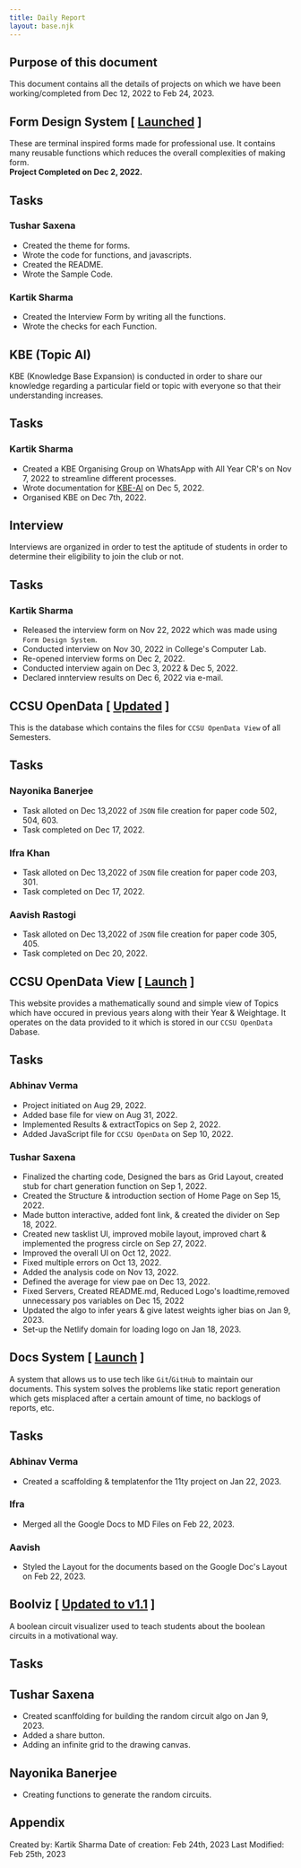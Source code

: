 ```yaml
---
title: Daily Report
layout: base.njk
---
```


## Purpose of this document
This document contains all the details of projects on which we have been working/completed from Dec 12, 2022 to Feb 24, 2023.

## Form Design System [ [Launched](https://github.com/quasilevel/form-design-system) ]
These are terminal inspired forms made for professional use. It contains many reusable functions which reduces the overall complexities of making form.<br>
**Project Completed on Dec 2, 2022.**
## Tasks
### Tushar Saxena
- Created the theme for forms.
- Wrote the code for functions, and javascripts.
- Created the README.
- Wrote the Sample Code.
### Kartik Sharma
- Created the Interview Form by writing all the functions.
- Wrote the checks for each Function.

## KBE (Topic AI)
KBE (Knowledge Base Expansion) is conducted in order to share our knowledge regarding a particular field or topic with everyone so that their understanding increases.
## Tasks
### Kartik Sharma
- Created a KBE Organising Group on WhatsApp with All Year CR's on Nov 7, 2022 to streamline different processes.
- Wrote documentation for [KBE-AI](https://docs.google.com/document/d/1MFDPc1hNFJefOk05I7pZkNgMhwqljaDybAnxZkyaA2Y/edit?usp=sharing) on Dec 5, 2022.
- Organised KBE on Dec 7th, 2022.

## Interview
Interviews are organized in order to test the aptitude of students in order to determine their eligibility to join the club or not.
## Tasks
### Kartik Sharma
- Released the interview form on Nov 22, 2022 which was made using `Form Design System`.
- Conducted interview on Nov 30, 2022 in College's Computer Lab.
- Re-opened interview forms on Dec 2, 2022.
- Conducted interview again on Dec 3, 2022 & Dec 5, 2022.
- Declared innterview results on Dec 6, 2022 via e-mail.

## CCSU OpenData [ [Updated](https://github.com/quasilevel/ccsu-opendata/tree/main/BCA) ]
This is the database which contains the files for `CCSU OpenData View` of all Semesters.
## Tasks
### Nayonika Banerjee
- Task alloted on Dec 13,2022 of `JSON` file creation for paper code 502, 504, 603.
- Task completed on Dec 17, 2022.
### Ifra Khan
- Task alloted on Dec 13,2022 of `JSON` file creation for paper code 203, 301.
- Task completed on Dec 17, 2022. 
### Aavish Rastogi
- Task alloted on Dec 13,2022 of `JSON` file creation for paper code 305, 405.
- Task completed on Dec 20, 2022.

## CCSU OpenData View [ [Launch](https://github.com/quasilevel/ccsu-opendata-view) ]
This website provides a mathematically sound and simple view of Topics which have occured in previous years along with their Year & Weightage. It operates on the data provided to it which is stored in our `CCSU OpenData` Dabase.
## Tasks
### Abhinav Verma
- Project initiated on Aug 29, 2022.
- Added base file for view on Aug 31, 2022.
- Implemented Results & extractTopics on Sep 2, 2022.
- Added JavaScript file for `CCSU OpenData` on Sep 10, 2022.
### Tushar Saxena
- Finalized the charting code, Designed the bars as Grid Layout, created stub for chart generation function on Sep 1, 2022.
- Created the Structure & introduction section of Home Page on Sep 15, 2022.
- Made button interactive, added font link, & created the divider on Sep 18, 2022.
- Created new tasklist UI, improved mobile layout, improved chart & implemented the progress circle on Sep 27, 2022.
- Improved the overall UI on Oct 12, 2022.
- Fixed multiple errors on Oct 13, 2022.
- Added the analysis code on Nov 13, 2022.
- Defined the average for view pae on Dec 13, 2022.
- Fixed Servers, Created README.md, Reduced Logo's loadtime,removed unnecessary pos variables on Dec 15, 2022
- Updated the algo to infer years & give latest weights igher bias on Jan 9, 2023.
- Set-up the Netlify domain for loading logo on Jan 18, 2023.

## Docs System [ [Launch](https://github.com/quasilevel/docs) ]
A system that allows us to use tech like `Git`/`GitHub` to maintain our documents. This system solves the problems like static report generation which gets misplaced after a certain amount of time, no backlogs of reports, etc.
## Tasks
### Abhinav Verma
- Created a scaffolding & templatenfor the 11ty project on Jan 22, 2023.
### Ifra
- Merged all the Google Docs to MD Files on Feb 22, 2023.
### Aavish
- Styled the Layout for the documents based on the Google Doc's Layout on Feb 22, 2023.

## Boolviz [ [Updated to v1.1](https://github.com/quasilevel/boolviz) ]
A boolean circuit visualizer used to teach students about the boolean circuits in a motivational way.
## Tasks
## Tushar Saxena
- Created scanffolding for building the random circuit algo on Jan 9, 2023.
- Added a share button.
- Adding an infinite grid to the drawing canvas.
## Nayonika Banerjee
- Creating functions to generate the random circuits.

## Appendix
Created by: Kartik Sharma
Date of creation: Feb 24th, 2023
Last Modified: Feb 25th, 2023